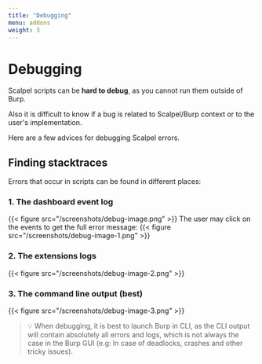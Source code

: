 ```yaml
---
title: "Debugging"
menu: addons
weight: 3
---
```


# Debugging

Scalpel scripts can be **hard to debug**, as you cannot run them outside of Burp.

Also it is difficult to know if a bug is related to Scalpel/Burp context or to the user's implementation.

Here are a few advices for debugging Scalpel errors.

## Finding stacktraces

Errors that occur in scripts can be found in different places:

### 1. The dashboard event log

{{< figure src="/screenshots/debug-image.png" >}}
The user may click on the events to get the full error message:
{{< figure src="/screenshots/debug-image-1.png" >}}

### 2. The extensions logs

{{< figure src="/screenshots/debug-image-2.png" >}}

### 3. The command line output **(best)**

{{< figure src="/screenshots/debug-image-3.png" >}}

> 💡 When debugging, it is best to launch Burp in CLI, as the CLI output will contain absolutely all errors and logs, which is not always the case in the Burp GUI (e.g: In case of deadlocks, crashes and other tricky issues).
